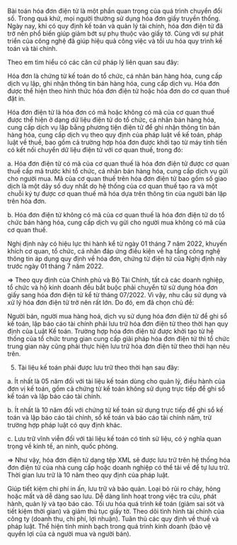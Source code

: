<!--@Giới thiệu về bài toán hóa đơn điện tử-->

Bài toán hóa đơn điện tử là một phần quan trọng của quá trình chuyển đổi số. Trong quá khứ, mọi người thường sử dụng hóa đơn giấy truyền thống. Ngày nay, khi có quy định kế toán và quản lý tài chính, hóa đơn điện tử đã trở nên phổ biến giúp giảm bớt sự phụ thuộc vào giấy tờ. Cùng với sự phát triển của công nghệ đã giúp hiệu quả công việc và tối ưu hóa quy trình kế toán và tài chính.

Theo em tìm hiểu có các căn cứ pháp lý liên quan sau đây:

<!--@Hóa đơn là gì?-->
<!--Theo quy định tại khoản 1 Điều 3 Nghị định 123/2020/NĐ-CP:-->

Hóa đơn là chứng từ kế toán do tổ chức, cá nhân bán hàng hóa, cung cấp dịch vụ lập, ghi nhận thông tin bán hàng hóa, cung cấp dịch vụ. Hóa đơn được thể hiện theo hình thức hóa đơn điện tử hoặc hóa đơn do cơ quan thuế đặt in.

<!--@Hóa đơn điện tử là gì?-->
<!--Theo quy định tại khoản 2 Điều 3 Nghị định 123/2020/NĐ-CP:-->

Hóa đơn điện tử là hóa đơn có mã hoặc không có mã của cơ quan thuế được thể hiện ở dạng dữ liệu điện tử do tổ chức, cá nhân bán hàng hóa, cung cấp dịch vụ lập bằng phương tiện điện tử để ghi nhận thông tin bán hàng hóa, cung cấp dịch vụ theo quy định của pháp luật về kế toán, pháp luật về thuế, bao gồm cả trường hợp hóa đơn được khởi tạo từ máy tính tiền có kết nối chuyển dữ liệu điện tử với cơ quan thuế, trong đó:

a. Hóa đơn điện tử có mã của cơ quan thuế là hóa đơn điện tử được cơ quan thuế cấp mã trước khi tổ chức, cá nhân bán hàng hóa, cung cấp dịch vụ gửi cho người mua. Mã của cơ quan thuế trên hóa đơn điện tử bao gồm số giao dịch là một dãy số duy nhất do hệ thống của cơ quan thuế tạo ra và một chuỗi ký tự được cơ quan thuế mã hóa dựa trên thông tin của người bán lập trên hóa đơn.

b. Hóa đơn điện tử không có mã của cơ quan thuế là hóa đơn điện tử do tổ chức bán hàng hóa, cung cấp dịch vụ gửi cho người mua không có mã của cơ quan thuế.

<!--@Bắt buộc sử dụng hóa đơn điện tử từ 01/07/2022.-->
<!--Theo quy định tại khoản 1 Điều 59 Nghị định 123/2020/NĐ-CP:-->

Nghị định này có hiệu lực thi hành kể từ ngày 01 tháng 7 năm 2022, khuyến khích cơ quan, tổ chức, cá nhân đáp ứng điều kiện về hạ tầng công nghệ thông tin áp dụng quy định về hóa đơn, chứng từ điện tử của Nghị định này trước ngày 01 tháng 7 năm 2022.

=> Theo quy định của Chính phủ và Bộ Tài Chính, tất cả các doanh nghiệp, tổ chức và hộ kinh doanh đều bắt buộc phải chuyển từ sử dụng hóa đơn giấy sang hóa đơn điện tử kể từ tháng 07/2022. Vì vậy, nhu cầu sử dụng và xử lý hóa đơn điện tử trở nên rất lớn. Do đó, em đã chọn chủ đề:

<!--!"Xây dựng kiến trúc vi dịch vụ cho hệ thống quản lý hóa đơn điện tử".-->

<!--@Bản thể hiện của hóa đơn điện tử:-->





<!--@Lưu trữ hóa đơn điện tử như thế nào?-->
<!--Theo quy định tại khoản 1 Điều 11 Thông tư 32/2011/TT-BTC:-->

Người bán, người mua hàng hoá, dịch vụ sử dụng hóa đơn điện tử để ghi sổ kế toán, lập báo cáo tài chính phải lưu trữ hóa đơn điện tử theo thời hạn quy định của Luật Kế toán. Trường hợp hóa đơn điện tử được khởi tạo từ hệ thống của tổ chức trung gian cung cấp giải pháp hóa đơn điện tử thì tổ chức trung gian này cũng phải thực hiện lưu trữ hóa đơn điện tử theo thời hạn nêu trên.

<!--Theo quy định tại khoản 5 Điều 41 Luật số 88/2015/QH13-->

5. Tài liệu kế toán phải được lưu trữ theo thời hạn sau đây:

a. Ít nhất là 05 năm đối với tài liệu kế toán dùng cho quản lý, điều hành của đơn vị kế toán, gồm cả chứng từ kế toán không sử dụng trực tiếp để ghi sổ kế toán và lập báo cáo tài chính.

b. Ít nhất là 10 năm đối với chứng từ kế toán sử dụng trực tiếp để ghi sổ kế toán và lập báo cáo tài chính, sổ kế toán và báo cáo tài chính năm, trừ trường hợp pháp luật có quy định khác.

c. Lưu trữ vĩnh viễn đối với tài liệu kế toán có tính sử liệu, có ý nghĩa quan trọng về kinh tế, an ninh, quốc phòng.

=> Như vậy, hóa đơn điện tử dạng tệp XML sẽ được lưu trữ trên hệ thống hóa đơn điện tử của nhà cung cấp hoặc doanh nghiệp có thể tải về để tự lưu trữ. Thời gian lưu trữ là 10 năm theo quy định của pháp luật.

<!--@Một số lợi ích của hóa đơn điện tử:-->

Giúp tiết kiệm chi phí in ấn, lưu trữ và bảo quản.
Loại bỏ rủi ro cháy, hỏng hoặc mất và dễ dàng sao lưu.
Dễ dàng linh hoạt trong việc tra cứu, phát hành, quản lý và tạo báo cáo.
Tối ưu hóa quá trình kế toán (giảm sai sót và tiết kiệm thời gian) và giảm thủ tục giấy tờ.
Theo dõi tình hình tài chính của công ty (doanh thu, chi phí, lợi nhuận).
Tuân thủ các quy định về thuế và pháp luật.
Thể hiện tính minh bạch trong quá trình kinh doanh (bảo vệ quyền lợi của cả người mua và người bán).
